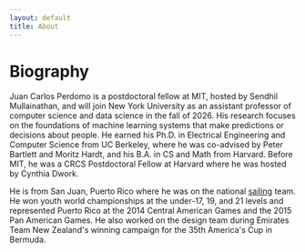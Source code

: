 ```yaml
---
layout: default
title: About
---
```


<div class="bio-content">
  <h1>Biography</h1>
<p>
Juan Carlos Perdomo is a postdoctoral fellow at MIT, hosted by Sendhil Mullainathan, and will join New York University as an assistant professor of computer science and data science in the fall of 2026. His research focuses on the foundations of machine learning systems that make predictions or decisions about people. He earned his Ph.D. in Electrical Engineering and Computer Science from UC Berkeley, where he was co-advised by Peter Bartlett and Moritz Hardt, and his B.A. in CS and Math from Harvard. Before MIT, he was a CRCS Postdoctoral Fellow at Harvard where he was hosted by Cynthia Dwork.
</p>

<p>
He is from San Juan, Puerto Rico where he was on the national <a href="images/garda2.JPG">sailing</a> team. He won youth world championships at the under-17, 19, and 21 levels and represented Puerto Rico at the 2014 Central American Games and the 2015 Pan American Games. He also worked on the design team during Emirates Team New Zealand's winning campaign for the 35th America's Cup in Bermuda.
<p/>
